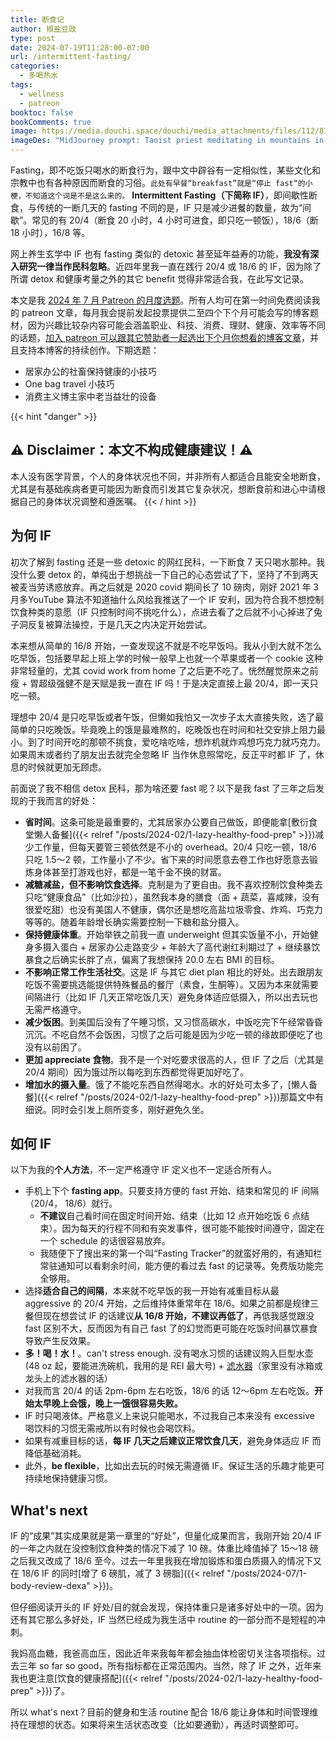 ```yaml
---
title: 断食记
author: 椒盐豆豉
type: post
date: 2024-07-19T11:28:00-07:00
url: /intermittent-fasting/
categories:
  - 多喝热水
tags:
  - wellness
  - patreon
booktoc: false
bookComments: true
image: https://media.douchi.space/douchi/media_attachments/files/112/814/351/512/927/151/original/d3f40a9c03920b76.png
imageDes: "MidJourney prompt: Taoist priest meditating in mountains in pixel art style --ar 16:9"
---
```


Fasting，即不吃饭只喝水的断食行为，跟中文中辟谷有一定相似性，某些文化和宗教中也有各种原因而断食的习俗。`此处有早餐“breakfast”就是“停止 fast“的小梗，不知道这个词是不是这么来的。` **Intermittent Fasting（下简称 IF）**，即间歇性断食，与传统的一断几天的 fasting 不同的是，IF 只是减少进餐的数量，故为“间歇”。常见的有 20/4（断食 20 小时，4 小时可进食，即只吃一顿饭），18/6（断 18 小时），16/8 等。

网上养生玄学中 IF 也有 fasting 类似的 detoxic 甚至延年益寿的功能，**我没有深入研究一律当作民科忽略**。近四年里我一直在践行 20/4 或 18/6 的 IF，因为除了所谓 detox 和健康考量之外的其它 benefit 觉得非常适合我，在此写文记录。

<!--more-->

本文是我 [2024 年 7 月 Patreon 的月度选题](https://www.patreon.com/posts/105780301)。所有人均可在第一时间免费阅读我的 patreon 文章，每月我会提前发起投票提供二至四个下个月可能会写的博客题材，因为兴趣比较杂内容可能会涵盖职业、科技、消费、理财、健康、效率等不同的话题，[加入 patreon 可以跟其它赞助者一起选出下个月你想看的博客文章](https://www.patreon.com/posts/2024-nian-8-yue-108440104)，并且支持本博客的持续创作。下期选题：
- 居家办公的社畜保持健康的小技巧
- One bag travel 小技巧
- 消费主义博主家中老当益壮的设备

{{< hint "danger" >}}
## ⚠️ Disclaimer：本文不构成健康建议！⚠️
本人没有医学背景，个人的身体状况也不同，并非所有人都适合且能安全地断食，尤其是有基础疾病者更可能因为断食而引发其它复杂状况，想断食前和进心中请根据自己的身体状况调整和遵医嘱。
{{< / hint >}}

## 为何 IF
初次了解到 fasting 还是一些 detoxic 的网红民科，一下断食 7 天只喝水那种。我没什么要 detox 的，单纯出于想挑战一下自己的心态尝试了下，坚持了不到两天被麦当劳诱惑放弃。再之后就是 2020 covid 期间长了 10 磅肉，刚好 2021 年 3 月多YouTube 算法不知道抽什么风给我推送了一个 IF 安利，因为符合我不想控制饮食种类的意愿（IF 只控制时间不挑吃什么），点进去看了之后就不小心掉进了兔子洞反复被算法操控，于是几天之内决定开始尝试。

本来想从简单的 16/8 开始，一查发现这不就是不吃早饭吗。我从小到大就不怎么吃早饭，包括要早起上班上学的时候一般早上也就一个苹果或者一个 cookie 这种非常轻量的，尤其 covid work from home 了之后更不吃了。恍然醒觉原来之前瘦 + 胃超级强健不是天赋是我一直在 IF 吗！于是决定直接上最 20/4，即一天只吃一顿。

理想中 20/4 是只吃早饭或者午饭，但懒如我怕又一次步子太大直接失败，选了最简单的只吃晚饭。毕竟晚上的饿是最难熬的，吃晚饭也在时间和社交安排上阻力最小。到了时间开吃的那顿不挑食，爱吃啥吃啥，想炸机就炸鸡想巧克力就巧克力。如果周末或者约了朋友出去就完全忽略 IF 当作休息照常吃，反正平时都 IF 了，休息的时候就更加无顾虑。

前面说了我不相信 detox 民科，那为啥还要 fast 呢？以下是我 fast 了三年之后发现的于我而言的好处：
- **省时间**。这条可能是最重要的，尤其居家办公要自己做饭，即便能拿[敷衍食堂懒人备餐]({{< relref "/posts/2024-02/1-lazy-healthy-food-prep" >}})减少工作量，但每天要管三顿依然是不小的 overhead。20/4 只吃一顿，18/6 只吃 1.5～2 顿，工作量小了不少。省下来的时间愿意去卷工作也好愿意去锻炼身体甚至打游戏也好，都是一笔千金不换的财富。
- **减糖减盐，但不影响饮食选择**。克制是为了更自由。我不喜欢控制饮食种类去只吃“健康食品”（比如沙拉），虽然我本身的膳食（面 + 蔬菜，喜咸辣，没有很爱吃甜）也没有美国人不健康，偶尔还是想吃高盐垃圾零食、炸鸡、巧克力等等的。随着年龄增长确实需要控制一下糖和盐分摄入。
- **保持健康体重**。开始举铁之前我一直 underweight 但其实饭量不小，开始健身多摄入蛋白 + 居家办公走路变少 + 年龄大了高代谢红利期过了 + 继续暴饮暴食之后确实长胖了点，偏离了我想保持 20.0 左右 BMI 的目标。
- **不影响正常工作生活社交**。这是 IF 与其它 diet plan 相比的好处。出去跟朋友吃饭不需要挑选能提供特殊餐品的餐厅（素食，生酮等）。又因为本来就需要间隔进行（比如 IF 几天正常吃饭几天）避免身体适应低摄入，所以出去玩也无需严格遵守。
- **减少饭困**。到美国后没有了午睡习惯，又习惯高碳水，中饭吃完下午经常昏昏沉沉。不吃自然不会饭困，习惯了之后可能是因为少吃一顿的缘故即便吃了也没有以前困了。
- **更加 appreciate 食物**。我不是一个对吃要求很高的人，但 IF 了之后（尤其是 20/4 期间）因为饿过所以每吃到东西都觉得更加好吃了。
- **增加水的摄入量**。饿了不能吃东西自然得喝水。水的好处可太多了，[懒人备餐]({{< relref "/posts/2024-02/1-lazy-healthy-food-prep" >}})那篇文中有细说。同时会引发上厕所变多，刚好避免久坐。

## 如何 IF
以下为我的**个人方法**，不一定严格遵守 IF 定义也不一定适合所有人。
- 手机上下个 **fasting app**。只要支持方便的 fast 开始、结束和常见的 IF 间隔（20/4， 18/6）就行。
  - **不建议**自己看时间在固定时间开始、结束（比如 12 点开始吃饭 6 点结束）。因为每天的行程不同和有突发事件，很可能不能按时间遵守，固定在一个 schedule 的话很容易放弃。
  - 我随便下了搜出来的第一个叫“Fasting Tracker”的就蛮好用的，有通知栏常驻通知可以看剩余时间，能方便的看过去 fast 的记录等。免费版功能完全够用。
- 选择**适合自己的间隔**，本来就不吃早饭的我一开始有减重目标从最 aggressive 的 20/4 开始，之后维持体重常年在 18/6。如果之前都是规律三餐但现在想尝试 IF 的话建议**从 16/8 开始，不建议再低了**，再低我感觉跟没 fast 区别不大，反而因为有自己 fast 了的幻觉而更可能在吃饭时间暴饮暴食导致产生反效果。
- **多！喝！水！**。can't stress enough. 没有喝水习惯的话建议购入巨型水壶(48 oz 起，要能进洗碗机，我用的是 REI 最大号) + [滤水器](https://amzn.to/3WsdgRv)（家里没有冰箱或龙头上的滤水器的话）
- 对我而言 20/4 的话 2pm-6pm 左右吃饭，18/6 的话 12～6pm 左右吃饭。**开始太早晚上会饿，晚上一饿很容易失败。**
- IF 时只喝液体。严格意义上来说只能喝水，不过我自己本来没有 excessive 喝饮料的习惯无需戒所以有时候也会喝饮料。
- 如果有减重目标的话，**每 IF 几天之后建议正常饮食几天**，避免身体适应 IF 而降低基础消耗。
- 此外，**be flexible**，比如出去玩的时候无需遵循 IF。保证生活的乐趣才能更可持续地保持健康习惯。

## What's next

IF 的“成果”其实成果就是第一章里的“好处”，但量化成果而言，我刚开始 20/4 IF 的一年之内就在没控制饮食种类的情况下减了 10 磅。体重比峰值掉了 15～18 磅之后我又改成了 18/6 至今。过去一年里我我在增加锻炼和蛋白质摄入的情况下又在 18/6 IF 的同时[增了 6 磅肌，减了 3 磅脂]({{< relref "/posts/2024-07/1-body-review-dexa" >}})。

但仔细阅读开头的 IF 好处/目的就会发现，保持体重只是诸多好处中的一项。因为还有其它那么多好处，IF 当然已经成为我生活中 routine 的一部分而不是短程的冲刺。

我妈高血糖，我爸高血压，因此近年来我每年都会抽血体检密切关注各项指标。过去三年 so far so good，所有指标都在正常范围内。当然，除了 IF 之外，近年来我也更注意[饮食的健康搭配]({{< relref "/posts/2024-02/1-lazy-healthy-food-prep" >}})了。

所以 what's next？目前的健身和生活 routine 配合 18/6 能让身体和时间管理维持在理想的状态。如果将来生活状态改变（比如要通勤），再适时调整即可。